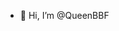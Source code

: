 - 👋 Hi, I’m @QueenBBF


<!---
QueenBBF/QueenBBF is a ✨ special ✨ repository because its `README.md` (this file) appears on your GitHub profile.
You can click the Preview link to take a look at your changes.
--->
